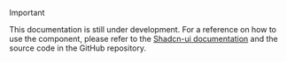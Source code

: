 >[!IMPORTANT]
> This documentation is still under development. For a reference on how to use the component, please refer to the <a href="https://ui.shadcn.com/docs/components" target="_blank">Shadcn-ui documentation</a> and the source code in the GitHub repository.